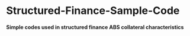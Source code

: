 # Structured-Finance-Sample-Code
#### Simple codes used in structured finance ABS collateral characteristics
